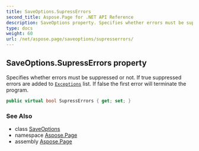 ```yaml
---
title: SaveOptions.SupressErrors
second_title: Aspose.Page for .NET API Reference
description: SaveOptions property. Specifies whether errors must be suppressed or not. If true suppressed errors are added to Exceptions list. If false the first error will terminate the program
type: docs
weight: 60
url: /net/aspose.page/saveoptions/supresserrors/
---
```

## SaveOptions.SupressErrors property

Specifies whether errors must be suppressed or not. If true suppressed errors are added to [`Exceptions`](../exceptions/) list. If false the first error will terminate the program.

```csharp
public virtual bool SupressErrors { get; set; }
```

### See Also

* class [SaveOptions](../)
* namespace [Aspose.Page](../../saveoptions/)
* assembly [Aspose.Page](../../../)


